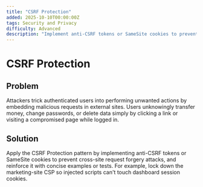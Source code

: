 ```yaml
---
title: "CSRF Protection"
added: 2025-10-10T00:00:00Z
tags: Security and Privacy
difficulty: Advanced
description: "Implement anti-CSRF tokens or SameSite cookies to prevent cross-site request forgery attacks."
---
```

# CSRF Protection

## Problem

Attackers trick authenticated users into performing unwanted actions by embedding malicious requests in external sites. Users unknowingly transfer money, change passwords, or delete data simply by clicking a link or visiting a compromised page while logged in.

## Solution

Apply the CSRF Protection pattern by implementing anti-CSRF tokens or SameSite cookies to prevent cross-site request forgery attacks, and reinforce it with concise examples or tests. For example, lock down the marketing-site CSP so injected scripts can't touch dashboard session cookies.
